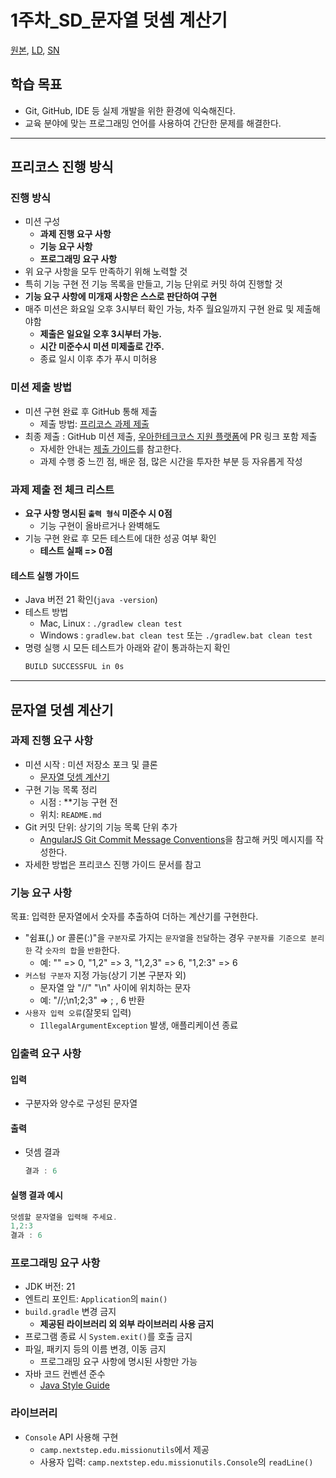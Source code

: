 # 1주차_SD_문자열 덧셈 계산기

[원본](1주차-문자열-덧셈-계산기.md), [LD](), [SN]()

## 학습 목표

* Git, GitHub, IDE 등 실제 개발을 위한 환경에 익숙해진다.
* 교육 분야에 맞는 프로그래밍 언어를 사용하여 간단한 문제를 해결한다.

---

## 프리코스 진행 방식

### 진행 방식

* 미션 구성
  * **과제 진행 요구 사항**
  * **기능 요구 사항**
  * **프로그래밍 요구 사항**
* 위 요구 사항을 모두 만족하기 위해 노력할 것
* 특히 기능 구현 전 기능 목록을 만들고, 기능 단위로 커밋 하여 진행할 것
* **기능 요구 사항에 미개재 사항은 스스로 판단하여 구현**
* 매주 미션은 화요일 오후 3시부터 확인 가능, 차주 월요일까지 구현 완료 및 제출해야함
  * **제출은 일요일 오후 3시부터 가능.**
  * **시간 미준수시 미션 미제출로 간주.**
  * 종료 일시 이후 추가 푸시 미허용

### 미션 제출 방법

* 미션 구현 완료 후 GitHub 통해 제출
    * 제출 방법: [프리코스 과제 제출](https://github.com/woowacourse/woowacourse-docs/tree/master/precourse)
* 최종 제출 : GitHub 미션 제출, [우아한테크코스 지원 플랫폼](https://apply.techcourse.co.kr/)에 PR 링크 포함 제출
    * 자세한 안내는 [제출 가이드](https://github.com/woowacourse/woowacourse-docs/tree/master/precourse#%EC%A0%9C%EC%B6%9C-%EA%B0%80%EC%9D%B4%EB%93%9C)를 참고한다.
    * 과제 수행 중 느낀 점, 배운 점, 많은 시간을 투자한 부분 등 자유롭게 작성

### 과제 제출 전 체크 리스트

* **요구 사항 명시된 `출력 형식` 미준수 시 0점**
  * 기능 구현이 올바르거나 완벽해도
* 기능 구현 완료 후 모든 테스트에 대한 성공 여부 확인
  * **테스트 실패 => 0점**

#### 테스트 실행 가이드

* Java 버전 21 확인(`java -version`)
* 테스트 방법
  * Mac, Linux : `./gradlew clean test`
  * Windows : `gradlew.bat clean test` 또는 `./gradlew.bat clean test` 
* 명령 실행 시 모든 테스트가 아래와 같이 통과하는지 확인
    ```apache
    BUILD SUCCESSFUL in 0s
    ```

---

## 문자열 덧셈 계산기

### 과제 진행 요구 사항

* 미션 시작 : 미션 저장소 포크 및 클론
  * [문자열 덧셈 계산기](https://github.com/woowacourse-precourse/java-calculator-7) 
* 구현 기능 목록 정리
  * 시점 : **기능 구현 전
  * 위치: `README.md`
* Git 커밋 단위: 상기의 기능 목록 단위 추가
    * [AngularJS Git Commit Message Conventions](https://gist.github.com/stephenparish/9941e89d80e2bc58a153)을 참고해 커밋 메시지를 작성한다.
* 자세한 방법은 프리코스 진행 가이드 문서를 참고

### 기능 요구 사항
목표: 입력한 문자열에서 숫자를 추출하여 더하는 계산기를 구현한다.
* "쉼표(,) or 콜론(:)"을 `구분자`로 가지는 `문자열`을 `전달`하는 경우 `구분자를 기준으로 분리한` 각 `숫자의 합`을 `반환`한다.
    * 예: "" => 0, "1,2" => 3, "1,2,3" => 6, "1,2:3" => 6
* `커스텀 구분자` 지정 가능(상기 기본 구분자 외)
  * 문자열 앞 "//" "\\n" 사이에 위치하는 문자
  * 예: "//;\\n1;2;3" => ; , 6 반환
* `사용자 입력 오류`(잘못되 입력)
  * `IllegalArgumentException` 발생, 애플리케이션 종료

### 입출력 요구 사항

#### 입력
* 구분자와 양수로 구성된 문자열

#### 출력
* 덧셈 결과
    ```ada
    결과 : 6
    ```
#### 실행 결과 예시
```ada
덧셈할 문자열을 입력해 주세요.
1,2:3
결과 : 6
```

### 프로그래밍 요구 사항

* JDK 버전: 21
* 엔트리 포인트: `Application`의 `main()`
* `build.gradle` 변경 금지
  * **제공된 라이브러리 외 외부 라이브러리 사용 금지**
* 프로그램 종료 시 `System.exit()`를 호출 금지
* 파일, 패키지 등의 이름 변경, 이동 금지
  * 프로그래밍 요구 사항에 명시된 사항만 가능
* 자바 코드 컨벤션 준수
    * [Java Style Guide](https://github.com/woowacourse/woowacourse-docs/blob/main/styleguide/java)

### 라이브러리
* `Console` API 사용해 구현
  * `camp.nextstep.edu.missionutils`에서 제공
  * 사용자 입력:  `camp.nextstep.edu.missionutils.Console`의 `readLine()`
